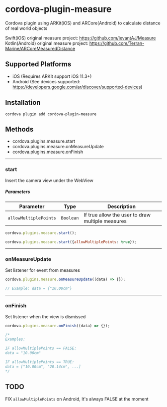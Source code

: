 # cordova-plugin-measure

Cordova plugin using ARKit(iOS) and ARCore(Android) to calculate distance of real world objects

Swift(iOS) original measure project: https://github.com/levantAJ/Measure
Kotlin(Android) original measure project: https://github.com/Terran-Marine/ARCoreMeasuredDistance

## Supported Platforms

- iOS (Requires ARKit support iOS 11.3+)
- Android (See devices supported: https://developers.google.com/ar/discover/supported-devices)

## Installation
    cordova plugin add cordova-plugin-measure

## Methods
- cordova.plugins.measure.start
- cordova.plugins.measure.onMeasureUpdate
- cordova.plugins.measure.onFinish

----

### start
Insert the camera view under the WebView

##### Parameters

| Parameter        | Type       | Description                                |
| ---------------- | ---------- | ------------------------------------------ |
| `allowMultiplePoints`      | `Boolean` | If true allow the user to draw multiple measures |

```js
cordova.plugins.measure.start();

cordova.plugins.measure.start({allowMultiplePoints: true});
```

----

### onMeasureUpdate

Set listener for event from measures

```js
cordova.plugins.measure.onMeasureUpdate((data) => {});

// Example: data = {"10.00cm"}
```

----

### onFinish

Set listener when the view is dismissed

```js
cordova.plugins.measure.onFinish((data) => {});

/*
Examples:

IF allowMultiplePoints == FALSE:
data = "10.00cm"

IF allowMultiplePoints == TRUE:
data = ["10.00cm", "20.14cm", ...]
*/
```

## TODO
FIX `allowMultiplePoints` on Android, It's always FALSE at the moment